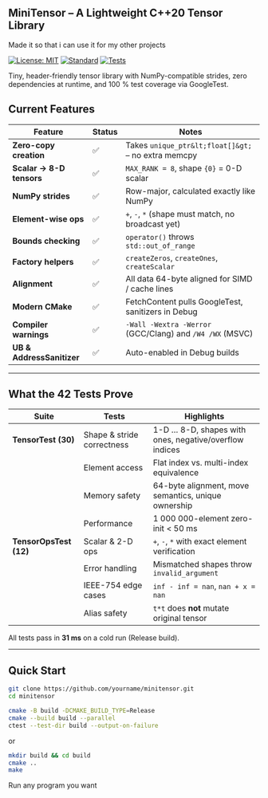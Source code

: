## MiniTensor – A Lightweight C++20 Tensor Library

Made it so that i can use it for my other projects

[![License: MIT](https://img.shields.io/badge/License-MIT-blue.svg)](LICENSE)
[![Standard](https://img.shields.io/badge/C%2B%2B-20-blue.svg)](https://en.cppreference.com/w/cpp/20)
[![Tests](https://img.shields.io/badge/tests-42%20✅-brightgreen.svg)](test_tensor.cpp)

Tiny, header-friendly tensor library with NumPy-compatible strides, zero dependencies at runtime, and 100 % test coverage via GoogleTest.

## Current Features

| Feature                   | Status | Notes                                                    |
| ------------------------- | ------ | -------------------------------------------------------- |
| **Zero-copy creation**    | ✅     | Takes `unique_ptr&lt;float[]&gt;` – no extra memcpy      |
| **Scalar → 8-D tensors**  | ✅     | `MAX_RANK = 8`, shape `{0}` = 0-D scalar                 |
| **NumPy strides**         | ✅     | Row-major, calculated exactly like NumPy                 |
| **Element-wise ops**      | ✅     | `+`, `-`, `*` (shape must match, no broadcast yet)       |
| **Bounds checking**       | ✅     | `operator()` throws `std::out_of_range`                  |
| **Factory helpers**       | ✅     | `createZeros`, `createOnes`, `createScalar`              |
| **Alignment**             | ✅     | All data 64-byte aligned for SIMD / cache lines          |
| **Modern CMake**          | ✅     | FetchContent pulls GoogleTest, sanitizers in Debug       |
| **Compiler warnings**     | ✅     | `-Wall -Wextra -Werror` (GCC/Clang) and `/W4 /WX` (MSVC) |
| **UB & AddressSanitizer** | ✅     | Auto-enabled in Debug builds                             |

---

## What the 42 Tests Prove

| Suite                  | Tests                      | Highlights                                             |
| ---------------------- | -------------------------- | ------------------------------------------------------ |
| **TensorTest (30)**    | Shape & stride correctness | 1-D … 8-D, shapes with ones, negative/overflow indices |
|                        | Element access             | Flat index vs. multi-index equivalence                 |
|                        | Memory safety              | 64-byte alignment, move semantics, unique ownership    |
|                        | Performance                | 1 000 000-element zero-init &lt; 50 ms                 |
| **TensorOpsTest (12)** | Scalar & 2-D ops           | `+`, `-`, `*` with exact element verification          |
|                        | Error handling             | Mismatched shapes throw `invalid_argument`             |
|                        | IEEE-754 edge cases        | `inf - inf = nan`, `nan + x = nan`                     |
|                        | Alias safety               | `t*t` does **not** mutate original tensor              |

All tests pass in **31 ms** on a cold run (Release build).

---

## Quick Start

```bash
git clone https://github.com/yourname/minitensor.git
cd minitensor
```

```bash
cmake -B build -DCMAKE_BUILD_TYPE=Release
cmake --build build --parallel
ctest --test-dir build --output-on-failure
```

or

```bash
mkdir build && cd build
cmake ..
make
```

Run any program you want
